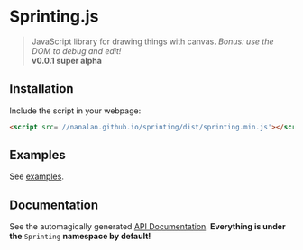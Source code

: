 # Sprinting.js
> JavaScript library for drawing things with canvas. _Bonus: use the DOM to debug and edit!_  
> __v0.0.1 super alpha__

## Installation
Include the script in your webpage:
```html
<script src='//nanalan.github.io/sprinting/dist/sprinting.min.js'></script>
```

## Examples
See [examples](http://nanalan.github.io/sprinting/examples/).

## Documentation
See the automagically generated [API Documentation](http://nanalan.github.io/sprinting/docs/).
**Everything is under the** `Sprinting` **namespace by default!**